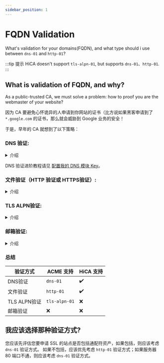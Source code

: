 ```yaml
---
sidebar_position: 1
---
```


# FQDN Validation

What's validation for your domains(FQDN), and what type should i use between `dns-01` and `http-01`?

:::tip 提示
HiCA doesn't support `tls-alpn-01`, but supports `dns-01`、`http-01`.
:::

## What is validation of FQDN, and why?

As a public-trusted CA, we must solve a problem: how to proof you are the webmaster of your website?

因为 CA 要避免心怀诡异的人申请到你网站的证书（比方说如果黑客申请到了 `*.google.com` 的证书，那么就会威胁到 Google 业务的安全！

于是，早年的 CA 就想到了以下策略：

### **DNS 验证**: 

<details>
<summary> 介绍 </summary>

通过申请人给域名添加一条DNS解析，来证明自己的申请资格。

ACME 中 DNS 验证定义为 `dns-01`。

:::danger 警告
HiCA 申请通配符证书必须使用 `dns-01` 验证。
:::


下述验证类型均属于DNS验证：

```bash title="ACME 样式"
_acme-challenge.<YOUR_DOMAIN>   TXT   tn7UzQBPFq03WOrAs9lyGsOLfWVeZvzikU8.TpQY6VzddC6ZI3A1wtia
```

```bash title="DigiCert 样式"
_dnsauth.<YOUR_DOMAIN>   TXT   fD2WaHbkRDkRk4tbS1n91LGV6Mh8rbaJPtr
```

```bash title="Sectigo、SSL.com 样式"
_203E9A41095FD4DC3C7EC8F877CF83CE.<YOUR_DOMAIN>   CNAME   3FB6CDD546409985A0A193EE8BDDF8DE.A041DF8B9192FCBEC0C585EF51FF0FEB.CC65A.trust-provider.com
```

```bash title="GlobalSign 样式"
@.<YOUR_DOMAIN>       TXT   globalsign-domain-verification=FkSDOqIL1EPGT1rrbV9DsaS3R5xKh6m2Pw0FsmzrjZ
```

> 题外话：关于为什么解析主机头要么为 `@` 要么为 `_` 开头，可以见我们研究人员这篇文章：[《趣话 PKI/CA (一) 申请证书验证为何以“_“开头》](https://zhuanlan.zhihu.com/p/348254463?)。


在解析完成后，申请人需要告知CA，CA去查询对应的 DNS 主机，如果解析值匹配，就认为申请人有资格。

在 `acme.sh` + `HiCA` 中，使用 dns 验证的使用方式为:
```bash title="注意，此处尚未执行设置 DNS API 的命令，所以是错误的！"
acme.sh --issue \
  -d "<YOUR_DOMAIN>" \ # 这里放入你的域名，可以通配符，比如 `*.example.com`
  --dns dns_dp \ # 这里放入你的 DNS 提供商，比如 dns_dp（DNSPod）、dns_cf（CloudFlare)
  --days=150 \ # 第150天自动续期
  --server https://acme.hi.cn/directory
```

而 DNS API 是需要 API 权限的，所以，我们需要 `export XX_API=<API_KEY>...` 来设置。

```bash title="设置 DNS API"
export DP_Id=<你的DNSPod的API ID>
export DP_Key=<你的DNSPod的API Key>
```

#### 优点：
  - 您可以使用此验证方式来颁发包含通配符域名的证书。
  - 即使您有多个 Web 服务器，它也能正常工作。

#### 缺点：
  - 在 Web 服务器上保留 API 凭据存在风险。
  - 您的 DNS 提供商可能不提供 API。
  - 您的 DNS API 可能无法提供有关更新时间的信息。

</details>

DNS 验证进阶教程请见 [配置我的 DNS 模块 Key](configuration-your-dns-provider.md)。


### **文件验证（HTTP 验证或 HTTPS验证）**: 

<details>
<summary>介绍</summary>

选择此验证，CA会要求申请人往服务器上传一份文本文件（内容有要求）来证明申请人的域名控制资格。

ACME 中 DNS 验证定义为 `http-01`。

:::danger 警告
ACME 不支持 `HTTPS` 验证(:443)，只支持 `HTTP`(:80)。
:::

#### 优点：
  - 它可以轻松地自动化进行而不需要关于域名配置的额外知识。
  - 它允许托管服务提供商为通过 CNAME 指向它们的域名颁发证书。
  - 它适用于现成的 Web 服务器。

#### 缺点：
  - 如果您的 ISP 封锁了 80 端口，该验证将无法正常工作（这种情况多见于住宅 ISP 和国内一些默认封 80 的机房会这么做）。
  - 我们不允许您使用此验证方式来颁发通配符证书。
  - 您如果有多个 Web 服务器，则必须确保该文件在所有这些服务器上都可用。

</details>

### **TLS ALPN验证**: 

<details>
<summary>介绍</summary>

ACME 中 DNS 验证定义为 `tls-alpn-01`。

因为HiCA不支持此验证方式，所以此处不详细介绍。

:::danger 警告
ACME 支持 `tls-alpn-01` 验证，但HiCA不支持。
:::

</details>

### **邮箱验证**: 

<details>
<summary>介绍</summary>

:::danger 警告
ACME 不支持邮箱验证（因为无法自动化）。
:::

选择此验证，CA会向选择邮箱中发送一封邮件，按照要求填写唯一Token即可完成验证。

  * 基于域名搭建的域名邮箱
    *  `admin@<YOUR_DOMAIN>`
    *  `administrator@<YOUR_DOMAIN>`
    *  `postmaster@<YOUR_DOMAIN>`
    *  `webmaster@<YOUR_DOMAIN>`
    *  `hostmaster@<YOUR_DOMAIN>`
  * 域名注册时候的WHOIS管理员邮箱
    * 国际域名因为ICANN合规要求，基本都开了Whois Privacy，现在已经查询不到
    * CN域名没有遵守Whois Privacy，暂时还可以用WHOIS邮箱

</details>

### 总结

| 验证方式      | ACME 支持      | HiCA 支持  |
| ------------ | ------------- | --------- |
| DNS验证      | `dns-01`       | ✔️  |
| 文件验证      | `http-01`     | ✔️ |
| TLS ALPN验证 | `tls-alpn-01`  | ❌        |
| 邮箱验证      | ❌             | ❌        |

## 我应该选择那种验证方式?

您应该先评估您要申请 SSL 的站点是否包括通配符资产，如果包括，则应该考虑 `dns-01` 验证方式。
如果不包括，应该优先考虑 `http-01` 验证方式；如果服务器 80 端口不通，则应该考虑 `dns-01` 验证方式。
